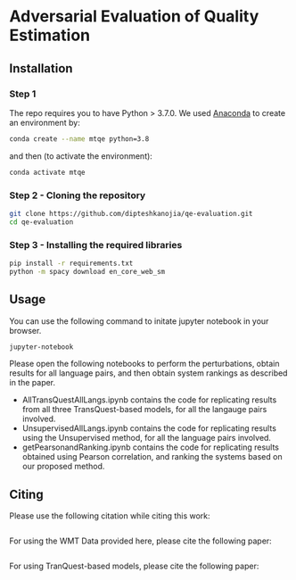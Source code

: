 # Adversarial Evaluation of Quality Estimation

## Installation

### Step 1
The repo requires you to have Python > 3.7.0. We used <a href="https://www.anaconda.com/products/individual">Anaconda</a> to create an environment by:
```bash
conda create --name mtqe python=3.8
```

and then (to activate the environment):
```bash
conda activate mtqe
```

### Step 2 - Cloning the repository

```bash
git clone https://github.com/dipteshkanojia/qe-evaluation.git
cd qe-evaluation
```

### Step 3 - Installing the required libraries

```bash
pip install -r requirements.txt
python -m spacy download en_core_web_sm
```

## Usage

You can use the following command to initate jupyter notebook in your browser. 
```bash
jupyter-notebook
```

Please open the following notebooks to perform the perturbations, obtain results for all language pairs, and then obtain system rankings as described in the paper.

* AllTransQuestAllLangs.ipynb contains the code for replicating results from all three TransQuest-based models, for all the langauge pairs involved.
* UnsupervisedAllLangs.ipynb contains the code for replicating results using the Unsupervised method, for all the language pairs involved.
* getPearsonandRanking.ipynb contains the code for replicating results obtained using Pearson correlation, and ranking the systems based on our proposed method.

## Citing
Please use the following citation while citing this work:

```latex

```

For using the WMT Data provided here, please cite the following paper:
```latex

```

For using TranQuest-based models, please cite the following paper:
```latex

```
